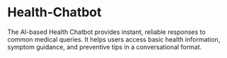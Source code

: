 # Health-Chatbot
The AI-based Health Chatbot provides instant, reliable responses to common medical queries.
It helps users access basic health information, symptom guidance, and preventive tips in a conversational format.
